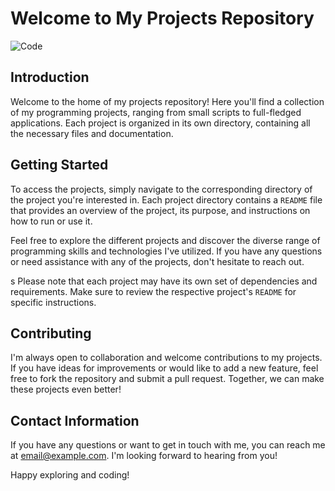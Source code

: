 # Welcome to My Projects Repository

![Code](https://images.unsplash.com/photo-1557800632-08c5ab8d0ca0)

## Introduction

Welcome to the home of my projects repository! Here you'll find a collection of my programming projects, ranging from small scripts to full-fledged applications. Each project is organized in its own directory, containing all the necessary files and documentation.

## Getting Started

To access the projects, simply navigate to the corresponding directory of the project you're interested in. Each project directory contains a `README` file that provides an overview of the project, its purpose, and instructions on how to run or use it.

Feel free to explore the different projects and discover the diverse range of programming skills and technologies I've utilized. If you have any questions or need assistance with any of the projects, don't hesitate to reach out.

s
Please note that each project may have its own set of dependencies and requirements. Make sure to review the respective project's `README` for specific instructions.

## Contributing

I'm always open to collaboration and welcome contributions to my projects. If you have ideas for improvements or would like to add a new feature, feel free to fork the repository and submit a pull request. Together, we can make these projects even better!

## Contact Information

If you have any questions or want to get in touch with me, you can reach me at [email@example.com](mailto:email@example.com). I'm looking forward to hearing from you!

Happy exploring and coding!
